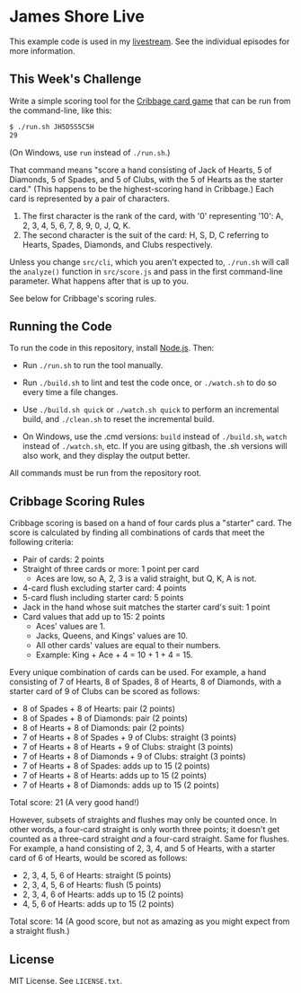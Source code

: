 James Shore Live
================

This example code is used in my [livestream](https://www.jamesshore.com/Blog/Lunch-and-Learn/). See the individual episodes for more information.


This Week's Challenge
---------------------

Write a simple scoring tool for the [Cribbage card game](http://www.cribbage.org/NewSite/rules/rule1.asp) that can be run from the command-line, like this:

```sh
$ ./run.sh JH5D5S5C5H
29
```

(On Windows, use `run` instead of `./run.sh`.)

That command means "score a hand consisting of Jack of Hearts, 5 of Diamonds, 5 of Spades, and 5 of Clubs, with the 5 of Hearts as the starter card." (This happens to be the highest-scoring hand in Cribbage.) Each card is represented by a pair of characters.

1. The first character is the rank of the card, with '0' representing '10': A, 2, 3, 4, 5, 6, 7, 8, 9, 0, J, Q, K.
2. The second character is the suit of the card: H, S, D, C referring to Hearts, Spades, Diamonds, and Clubs respectively.

Unless you change `src/cli`, which you aren't expected to, `./run.sh` will call the `analyze()` function in `src/score.js` and pass in the first command-line parameter. What happens after that is up to you.

See below for Cribbage's scoring rules.


Running the Code
----------------

To run the code in this repository, install [Node.js](http://nodejs.org). Then:

* Run `./run.sh` to run the tool manually.

* Run `./build.sh` to lint and test the code once, or `./watch.sh` to do so every time a file changes.

* Use `./build.sh quick` or `./watch.sh quick` to perform an incremental build, and `./clean.sh` to reset the incremental build.

* On Windows, use the .cmd versions: `build` instead of `./build.sh`, `watch` instead of `./watch.sh`, etc. If you are using gitbash, the .sh versions will also work, and they display the output better.

All commands must be run from the repository root.


Cribbage Scoring Rules
----------------------

Cribbage scoring is based on a hand of four cards plus a "starter" card. The score is calculated by finding all combinations of cards that meet the following criteria:

* Pair of cards: 2 points
* Straight of three cards or more: 1 point per card
	* Aces are low, so A, 2, 3 is a valid straight, but Q, K, A is not.
* 4-card flush excluding starter card: 4 points
* 5-card flush including starter card: 5 points
* Jack in the hand whose suit matches the starter card's suit: 1 point
* Card values that add up to 15: 2 points
	* Aces' values are 1.
	* Jacks, Queens, and Kings' values are 10.
	* All other cards' values are equal to their numbers.
	* Example: King + Ace + 4 = 10 + 1 + 4 = 15.

Every unique combination of cards can be used. For example, a hand consisting of 7 of Hearts, 8 of Spades, 8 of Hearts, 8 of Diamonds, with a starter card of 9 of Clubs can be scored as follows:

* 8 of Spades + 8 of Hearts: pair (2 points)
* 8 of Spades + 8 of Diamonds: pair (2 points)
* 8 of Hearts + 8 of Diamonds: pair (2 points)
* 7 of Hearts + 8 of Spades + 9 of Clubs: straight (3 points)
* 7 of Hearts + 8 of Hearts + 9 of Clubs: straight (3 points)
* 7 of Hearts + 8 of Diamonds + 9 of Clubs: straight (3 points)
* 7 of Hearts + 8 of Spades: adds up to 15 (2 points)
* 7 of Hearts + 8 of Hearts: adds up to 15 (2 points)
* 7 of Hearts + 8 of Diamonds: adds up to 15 (2 points)

Total score: 21 (A very good hand!)

However, subsets of straights and flushes may only be counted once. In other words, a four-card straight is only worth three points; it doesn't get counted as a three-card straight *and* a four-card straight. Same for flushes. For example, a hand consisting of 2, 3, 4, and 5 of Hearts, with a starter card of 6 of Hearts, would be scored as follows:

* 2, 3, 4, 5, 6 of Hearts: straight (5 points)
* 2, 3, 4, 5, 6 of Hearts: flush (5 points)
* 2, 3, 4, 6 of Hearts: adds up to 15 (2 points)
* 4, 5, 6 of Hearts: adds up to 15 (2 points)

Total score: 14 (A good score, but not as amazing as you might expect from a straight flush.)


License
-------

MIT License. See `LICENSE.txt`.